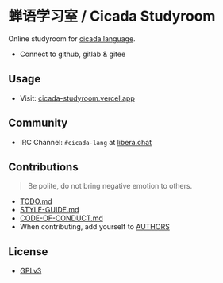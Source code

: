 # 蝉语学习室 / Cicada Studyroom

Online studyroom for [cicada language](https://github.com/cicada-lang/cicada).
- Connect to github, gitlab & gitee

## Usage

- Visit: [cicada-studyroom.vercel.app](https://cicada-studyroom.vercel.app)

## Community

- IRC Channel: `#cicada-lang` at [libera.chat](https://libera.chat)

## Contributions

> Be polite, do not bring negative emotion to others.

- [TODO.md](TODO.md)
- [STYLE-GUIDE.md](STYLE-GUIDE.md)
- [CODE-OF-CONDUCT.md](CODE-OF-CONDUCT.md)
- When contributing, add yourself to [AUTHORS](AUTHORS)

## License

- [GPLv3](LICENSE)
